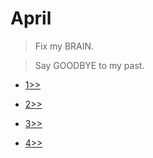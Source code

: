 # April

> Fix my BRAIN.

> Say GOODBYE to my past.

- [1>>](DAIRY/2022.03/2022.03.08.md)

- [2>>](DAIRY/2022.03/2022.03.09.md)

- [3>>](DAIRY/2022.03/2022.03.10.md)

- [4>>](DAIRY/2022.03/2022.03.11.md)